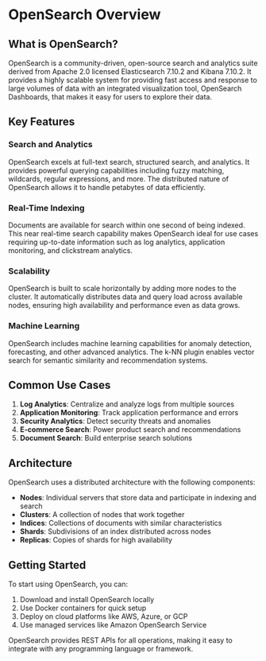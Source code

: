 # OpenSearch Overview

## What is OpenSearch?

OpenSearch is a community-driven, open-source search and analytics suite derived from Apache 2.0 licensed Elasticsearch 7.10.2 and Kibana 7.10.2. It provides a highly scalable system for providing fast access and response to large volumes of data with an integrated visualization tool, OpenSearch Dashboards, that makes it easy for users to explore their data.

## Key Features

### Search and Analytics
OpenSearch excels at full-text search, structured search, and analytics. It provides powerful querying capabilities including fuzzy matching, wildcards, regular expressions, and more. The distributed nature of OpenSearch allows it to handle petabytes of data efficiently.

### Real-Time Indexing
Documents are available for search within one second of being indexed. This near real-time search capability makes OpenSearch ideal for use cases requiring up-to-date information such as log analytics, application monitoring, and clickstream analytics.

### Scalability
OpenSearch is built to scale horizontally by adding more nodes to the cluster. It automatically distributes data and query load across available nodes, ensuring high availability and performance even as data grows.

### Machine Learning
OpenSearch includes machine learning capabilities for anomaly detection, forecasting, and other advanced analytics. The k-NN plugin enables vector search for semantic similarity and recommendation systems.

## Common Use Cases

1. **Log Analytics**: Centralize and analyze logs from multiple sources
2. **Application Monitoring**: Track application performance and errors
3. **Security Analytics**: Detect security threats and anomalies
4. **E-commerce Search**: Power product search and recommendations
5. **Document Search**: Build enterprise search solutions

## Architecture

OpenSearch uses a distributed architecture with the following components:

- **Nodes**: Individual servers that store data and participate in indexing and search
- **Clusters**: A collection of nodes that work together
- **Indices**: Collections of documents with similar characteristics
- **Shards**: Subdivisions of an index distributed across nodes
- **Replicas**: Copies of shards for high availability

## Getting Started

To start using OpenSearch, you can:

1. Download and install OpenSearch locally
2. Use Docker containers for quick setup
3. Deploy on cloud platforms like AWS, Azure, or GCP
4. Use managed services like Amazon OpenSearch Service

OpenSearch provides REST APIs for all operations, making it easy to integrate with any programming language or framework.
